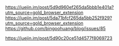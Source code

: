 https://juejin.im/post/5d9d960ef265da5bbb1e401a?utm_source=gold_browser_extension
https://juejin.im/post/5da71bfcf265da5bb252f929?utm_source=gold_browser_extension
https://github.com/bingoohuang/blog/issues/85

https://juejin.im/post/5d90c20ce51d4577f8069723
